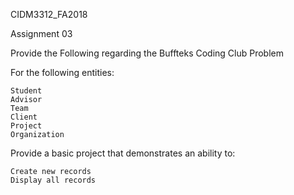 CIDM3312_FA2018

Assignment 03

Provide the Following regarding the Buffteks Coding Club Problem

For the following entities:

    Student
    Advisor
    Team
    Client
    Project
    Organization

Provide a basic project that demonstrates an ability to:

    Create new records
    Display all records
